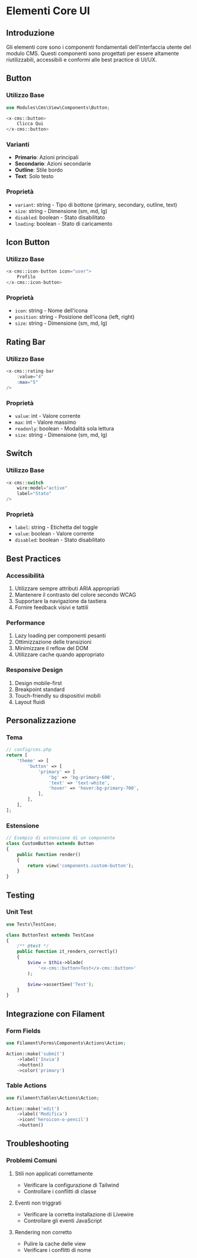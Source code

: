 # Elementi Core UI

## Introduzione

Gli elementi core sono i componenti fondamentali dell'interfaccia utente del modulo CMS. Questi componenti sono progettati per essere altamente riutilizzabili, accessibili e conformi alle best practice di UI/UX.

## Button

### Utilizzo Base
```php
use Modules\Cms\View\Components\Button;

<x-cms::button>
    Clicca Qui
</x-cms::button>
```

### Varianti
- **Primario**: Azioni principali
- **Secondario**: Azioni secondarie
- **Outline**: Stile bordo
- **Text**: Solo testo

### Proprietà
- `variant`: string - Tipo di bottone (primary, secondary, outline, text)
- `size`: string - Dimensione (sm, md, lg)
- `disabled`: boolean - Stato disabilitato
- `loading`: boolean - Stato di caricamento

## Icon Button

### Utilizzo Base
```php
<x-cms::icon-button icon="user">
    Profilo
</x-cms::icon-button>
```

### Proprietà
- `icon`: string - Nome dell'icona
- `position`: string - Posizione dell'icona (left, right)
- `size`: string - Dimensione (sm, md, lg)

## Rating Bar

### Utilizzo Base
```php
<x-cms::rating-bar
    :value="4"
    :max="5"
/>
```

### Proprietà
- `value`: int - Valore corrente
- `max`: int - Valore massimo
- `readonly`: boolean - Modalità sola lettura
- `size`: string - Dimensione (sm, md, lg)

## Switch

### Utilizzo Base
```php
<x-cms::switch
    wire:model="active"
    label="Stato"
/>
```

### Proprietà
- `label`: string - Etichetta del toggle
- `value`: boolean - Valore corrente
- `disabled`: boolean - Stato disabilitato

## Best Practices

### Accessibilità
1. Utilizzare sempre attributi ARIA appropriati
2. Mantenere il contrasto del colore secondo WCAG
3. Supportare la navigazione da tastiera
4. Fornire feedback visivi e tattili

### Performance
1. Lazy loading per componenti pesanti
2. Ottimizzazione delle transizioni
3. Minimizzare il reflow del DOM
4. Utilizzare cache quando appropriato

### Responsive Design
1. Design mobile-first
2. Breakpoint standard
3. Touch-friendly su dispositivi mobili
4. Layout fluidi

## Personalizzazione

### Tema
```php
// config/cms.php
return [
    'theme' => [
        'button' => [
            'primary' => [
                'bg' => 'bg-primary-600',
                'text' => 'text-white',
                'hover' => 'hover:bg-primary-700',
            ],
        ],
    ],
];
```

### Estensione
```php
// Esempio di estensione di un componente
class CustomButton extends Button
{
    public function render()
    {
        return view('components.custom-button');
    }
}
```

## Testing

### Unit Test
```php
use Tests\TestCase;

class ButtonTest extends TestCase
{
    /** @test */
    public function it_renders_correctly()
    {
        $view = $this->blade(
            '<x-cms::button>Test</x-cms::button>'
        );

        $view->assertSee('Test');
    }
}
```

## Integrazione con Filament

### Form Fields
```php
use Filament\Forms\Components\Actions\Action;

Action::make('submit')
    ->label('Invia')
    ->button()
    ->color('primary')
```

### Table Actions
```php
use Filament\Tables\Actions\Action;

Action::make('edit')
    ->label('Modifica')
    ->icon('heroicon-o-pencil')
    ->button()
```

## Troubleshooting

### Problemi Comuni
1. Stili non applicati correttamente
   - Verificare la configurazione di Tailwind
   - Controllare i conflitti di classe
   
2. Eventi non triggrati
   - Verificare la corretta installazione di Livewire
   - Controllare gli eventi JavaScript

3. Rendering non corretto
   - Pulire la cache delle view
   - Verificare i conflitti di nome 
